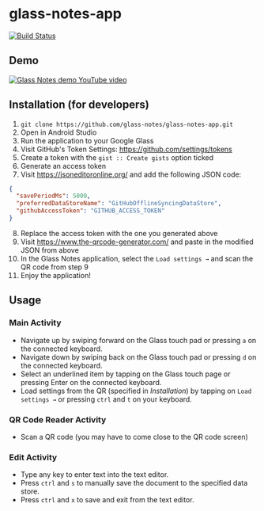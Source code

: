 # glass-notes-app

[![Build Status](https://travis-ci.org/glass-notes/glass-notes-app.svg?branch=master)](https://travis-ci.org/glass-notes/glass-notes-app)

## Demo

[![Glass Notes demo YouTube video](https://img.youtube.com/vi/X09_pJ8Hj90/0.jpg)](https://www.youtube.com/watch?v=X09_pJ8Hj90)

## Installation (for developers)

1. `git clone https://github.com/glass-notes/glass-notes-app.git`
2. Open in Android Studio
3. Run the application to your Google Glass
4. Visit GitHub's Token Settings: https://github.com/settings/tokens
5. Create a token with the `gist :: Create gists` option ticked
6. Generate an access token
7. Visit https://jsoneditoronline.org/ and add the following JSON code:
```json
{
  "savePeriodMs": 5000,
  "preferredDataStoreName": "GitHubOfflineSyncingDataStore",
  "githubAccessToken": "GITHUB_ACCESS_TOKEN"
}
```
8. Replace the access token with the one you generated above
9. Visit https://www.the-qrcode-generator.com/ and paste in the modified JSON from above
10. In the Glass Notes application, select the `Load settings →` and scan the QR code from step 9
11. Enjoy the application!

## Usage

### Main Activity

* Navigate up by swiping forward on the Glass touch pad or pressing `a` on the connected keyboard.
* Navigate down by swiping back on the Glass touch pad or pressing `d` on the connected keyboard.
* Select an underlined item by tapping on the Glass touch page or pressing Enter on the connected keyboard.
* Load settings from the QR (specified in *Installation*) by tapping on `Load settings →` or pressing `ctrl` and `t` on your keyboard.

### QR Code Reader Activity

* Scan a QR code (you may have to come close to the QR code screen)

### Edit Activity

* Type any key to enter text into the text editor.
* Press `ctrl` and `s` to manually save the document to the specified data store.
* Press `ctrl` and `x` to save and exit from the text editor.
